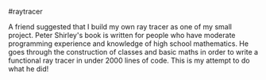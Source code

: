 #raytracer

A friend suggested that I build my own ray tracer as one of my small project. Peter Shirley's book is written for people who have moderate programming experience and knowledge of high school mathematics. He goes through the construction of classes and basic maths in order to write a functional ray tracer in under 2000 lines of code. This is my attempt to do what he did!
